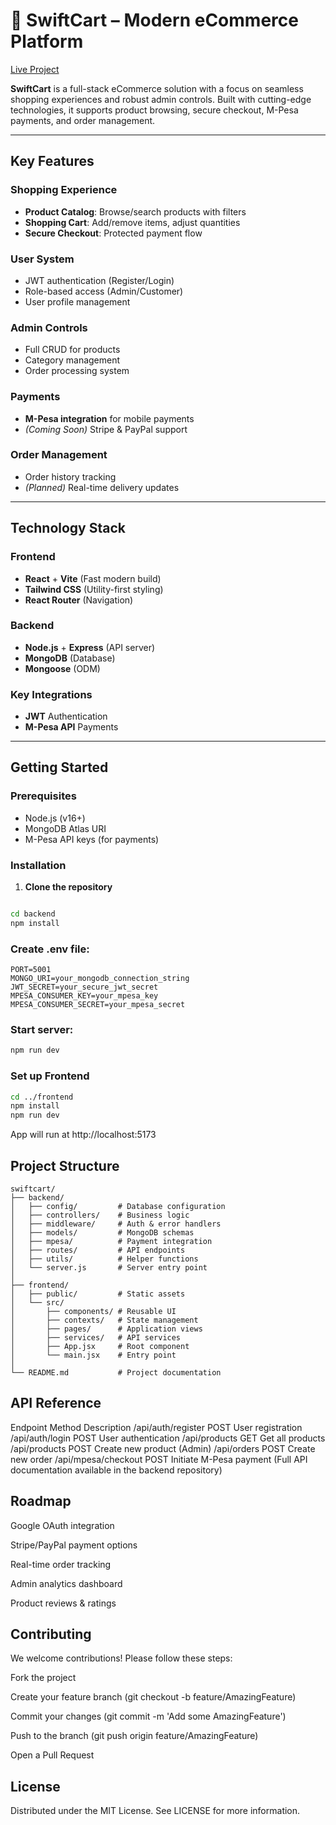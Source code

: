 # 🛒 SwiftCart – Modern eCommerce Platform

[Live Project](https://swiftcart-oxor.vercel.app/)

**SwiftCart** is a full-stack eCommerce solution with a focus on seamless shopping experiences and robust admin controls. Built with cutting-edge technologies, it supports product browsing, secure checkout, M-Pesa payments, and order management.

---

##  Key Features

### Shopping Experience
- **Product Catalog**: Browse/search products with filters
- **Shopping Cart**: Add/remove items, adjust quantities
- **Secure Checkout**: Protected payment flow

### User System
- JWT authentication (Register/Login)
- Role-based access (Admin/Customer)
- User profile management

### Admin Controls
- Full CRUD for products
- Category management
- Order processing system

### Payments
- **M-Pesa integration** for mobile payments
- *(Coming Soon)* Stripe & PayPal support

### Order Management
- Order history tracking
- *(Planned)* Real-time delivery updates

---

## Technology Stack

### Frontend
- **React** + **Vite** (Fast modern build)
- **Tailwind CSS** (Utility-first styling)
- **React Router** (Navigation)

### Backend
- **Node.js** + **Express** (API server)
- **MongoDB** (Database)
- **Mongoose** (ODM)

### Key Integrations
- **JWT** Authentication
- **M-Pesa API** Payments

---

## Getting Started

### Prerequisites
- Node.js (v16+)
- MongoDB Atlas URI
- M-Pesa API keys (for payments)

### Installation

1. **Clone the repository**
   ```bashSet up Backend

```bash
cd backend
npm install
```
### Create .env file:

```env
PORT=5001
MONGO_URI=your_mongodb_connection_string
JWT_SECRET=your_secure_jwt_secret
MPESA_CONSUMER_KEY=your_mpesa_key
MPESA_CONSUMER_SECRET=your_mpesa_secret
```

### Start server:

```bash
npm run dev
```

### Set up Frontend


```bash
cd ../frontend
npm install
npm run dev
```
App will run at http://localhost:5173

## Project Structure
```text
swiftcart/
├── backend/
│   ├── config/         # Database configuration
│   ├── controllers/    # Business logic
│   ├── middleware/     # Auth & error handlers
│   ├── models/         # MongoDB schemas
│   ├── mpesa/          # Payment integration
│   ├── routes/         # API endpoints
│   ├── utils/          # Helper functions
│   └── server.js       # Server entry point
│
├── frontend/
│   ├── public/         # Static assets
│   └── src/
│       ├── components/ # Reusable UI
│       ├── contexts/   # State management
│       ├── pages/      # Application views
│       ├── services/   # API services
│       ├── App.jsx     # Root component
│       └── main.jsx    # Entry point
│
└── README.md           # Project documentation
```

## API Reference

Endpoint	Method	Description
/api/auth/register	POST	User registration
/api/auth/login	POST	User authentication
/api/products	GET	Get all products
/api/products	POST	Create new product (Admin)
/api/orders	POST	Create new order
/api/mpesa/checkout	POST	Initiate M-Pesa payment
(Full API documentation available in the backend repository)

##  Roadmap
Google OAuth integration

Stripe/PayPal payment options

Real-time order tracking

Admin analytics dashboard

Product reviews & ratings

## Contributing
We welcome contributions! Please follow these steps:

Fork the project

Create your feature branch (git checkout -b feature/AmazingFeature)

Commit your changes (git commit -m 'Add some AmazingFeature')

Push to the branch (git push origin feature/AmazingFeature)

Open a Pull Request

## License
Distributed under the MIT License. See LICENSE for more information.




  
